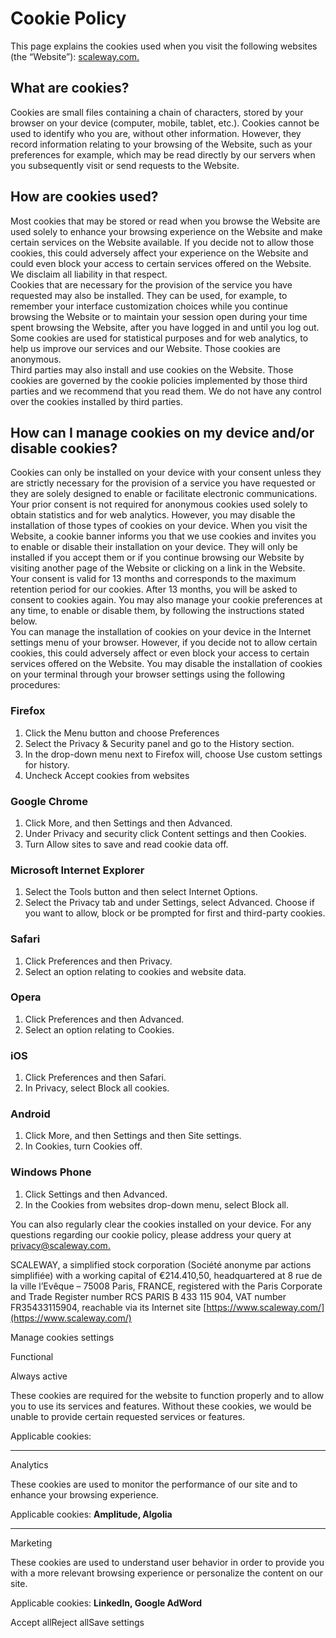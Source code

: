 Cookie Policy
=============

This page explains the cookies used when you visit the following websites (the “Website”): [scaleway.com.](https://www.scaleway.com/en/)

What are cookies?
-----------------

Cookies are small files containing a chain of characters, stored by your browser on your device (computer, mobile, tablet, etc.). Cookies cannot be used to identify who you are, without other information. However, they record information relating to your browsing of the Website, such as your preferences for example, which may be read directly by our servers when you subsequently visit or send requests to the Website.

How are cookies used?
---------------------

Most cookies that may be stored or read when you browse the Website are used solely to enhance your browsing experience on the Website and make certain services on the Website available. If you decide not to allow those cookies, this could adversely affect your experience on the Website and could even block your access to certain services offered on the Website. We disclaim all liability in that respect.  
Cookies that are necessary for the provision of the service you have requested may also be installed. They can be used, for example, to remember your interface customization choices while you continue browsing the Website or to maintain your session open during your time spent browsing the Website, after you have logged in and until you log out.  
Some cookies are used for statistical purposes and for web analytics, to help us improve our services and our Website. Those cookies are anonymous.  
Third parties may also install and use cookies on the Website. Those cookies are governed by the cookie policies implemented by those third parties and we recommend that you read them. We do not have any control over the cookies installed by third parties.

How can I manage cookies on my device and/or disable cookies?
-------------------------------------------------------------

Cookies can only be installed on your device with your consent unless they are strictly necessary for the provision of a service you have requested or they are solely designed to enable or facilitate electronic communications. Your prior consent is not required for anonymous cookies used solely to obtain statistics and for web analytics. However, you may disable the installation of those types of cookies on your device. When you visit the Website, a cookie banner informs you that we use cookies and invites you to enable or disable their installation on your device. They will only be installed if you accept them or if you continue browsing our Website by visiting another page of the Website or clicking on a link in the Website. Your consent is valid for 13 months and corresponds to the maximum retention period for our cookies. After 13 months, you will be asked to consent to cookies again. You may also manage your cookie preferences at any time, to enable or disable them, by following the instructions stated below.  
You can manage the installation of cookies on your device in the Internet settings menu of your browser. However, if you decide not to allow certain cookies, this could adversely affect or even block your access to certain services offered on the Website. You may disable the installation of cookies on your terminal through your browser settings using the following procedures:

### Firefox

1.  Click the Menu button and choose Preferences
2.  Select the Privacy & Security panel and go to the History section.
3.  In the drop-down menu next to Firefox will, choose Use custom settings for history.
4.  Uncheck Accept cookies from websites

### Google Chrome

1.  Click More, and then Settings and then Advanced.
2.  Under Privacy and security click Content settings and then Cookies.
3.  Turn Allow sites to save and read cookie data off.

### Microsoft Internet Explorer

1.  Select the Tools button and then select Internet Options.
2.  Select the Privacy tab and under Settings, select Advanced. Choose if you want to allow, block or be prompted for first and third-party cookies.

### Safari

1.  Click Preferences and then Privacy.
2.  Select an option relating to cookies and website data.

### Opera

1.  Click Preferences and then Advanced.
2.  Select an option relating to Cookies.

### iOS

1.  Click Preferences and then Safari.
2.  In Privacy, select Block all cookies.

### Android

1.  Click More, and then Settings and then Site settings.
2.  In Cookies, turn Cookies off.

### Windows Phone

1.  Click Settings and then Advanced.
2.  In the Cookies from websites drop-down menu, select Block all.

You can also regularly clear the cookies installed on your device. For any questions regarding our cookie policy, please address your query at [privacy@scaleway.com.](mailto:privacy@scaleway.com)

SCALEWAY, a simplified stock corporation (Société anonyme par actions simplifiée) with a working capital of €214.410,50, headquartered at 8 rue de la ville l’Evêque – 75008 Paris, FRANCE, registered with the Paris Corporate and Trade Register number RCS PARIS B 433 115 904, VAT number FR35433115904, reachable via its Internet site [https://www.scaleway.com/](https://www.scaleway.com/)

Manage cookies settings

Functional

Always active

These cookies are required for the website to function properly and to allow you to use its services and features. Without these cookies, we would be unable to provide certain requested services or features.

Applicable cookies:

* * *

Analytics

These cookies are used to monitor the performance of our site and to enhance your browsing experience.

Applicable cookies: **Amplitude, Algolia**

* * *

Marketing

These cookies are used to understand user behavior in order to provide you with a more relevant browsing experience or personalize the content on our site.

Applicable cookies: **LinkedIn, Google AdWord**

Accept allReject allSave settings